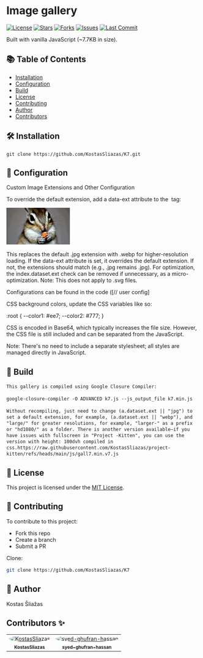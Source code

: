 # Image gallery

[![License](https://img.shields.io/github/license/KostasSliazas/K7)](LICENSE)
[![Stars](https://img.shields.io/github/stars/KostasSliazas/K7?style=social)](https://github.com/KostasSliazas/K7/stargazers)
[![Forks](https://img.shields.io/github/forks/KostasSliazas/K7?style=social)](https://github.com/KostasSliazas/K7/forks)
[![Issues](https://img.shields.io/github/issues/KostasSliazas/K7)](https://github.com/KostasSliazas/K7/issues)
[![Last Commit](https://img.shields.io/github/last-commit/KostasSliazas/K7)](https://github.com/KostasSliazas/K7/commits)

Built with vanilla JavaScript (~7.7KB in size).

## 📚 Table of Contents
- [Installation](#️-installation)
- [Configuration](#-configuration)
- [Build](#-build)
- [License](#-license)
- [Contributing](#-contributing)
- [Author](#-author)
- [Contributors](#contributors-)

## 🛠️ Installation

```
git clone https://github.com/KostasSliazas/K7.git
```

## 🔧 Configuration

Custom Image Extensions and Other Configuration

To override the default extension, add a data-ext attribute to the <img> tag:

<img src="photos/photo16.webp" loading="lazy" alt="photo16" data-ext="webp">

This replaces the default .jpg extension with .webp for higher-resolution loading. If the data-ext attribute is set, it overrides the default extension. If not, the extensions should match (e.g., .jpg remains .jpg). For optimization, the index.dataset.ext check can be removed if unnecessary, as a micro-optimization. Note: This does not apply to .svg files.

Configurations can be found in the code ([// user config]

CSS background colors, update the CSS variables like so:

:root {
  --color1: #ee7;
  --color2: #777;
}

CSS is encoded in Base64, which typically increases the file size. However, the CSS file is still included and can be separated from the JavaScript.

Note: There's no need to include a separate stylesheet; all styles are managed directly in JavaScript.

## 🔨 Build

```
This gallery is compiled using Google Closure Compiler:

google-closure-compiler -O ADVANCED k7.js --js_output_file k7.min.js

Without recompiling, just need to change (a.dataset.ext || "jpg") to set a default extension, for example, (a.dataset.ext || "webp"), and "large/" for greater resolutions, for example, "larger-" as a prefix or "hd1080/" as a folder. There is another version available—if you have issues with fullscreen in "Project -Kitten", you can use the version with height: 100dvh compiled in css.https://raw.githubusercontent.com/KostasSliazas/project-kitten/refs/heads/main/js/gall7.min.v7.js
```

## 📄 License

This project is licensed under the [MIT License](LICENSE).

## 💬 Contributing

To contribute to this project:

- Fork this repo
- Create a branch
- Submit a PR

Clone:
```bash
git clone https://github.com/KostasSliazas/K7
```

## 👤 Author

Kostas Šliažas

## Contributors ✨

<table>
  <tr>
    <td align="center"><a href="https://github.com/KostasSliazas"><img src="https://avatars.githubusercontent.com/u/31342007?v=4" width="80px;" style="border-radius:50%;" alt="KostasSliazas"/><br /><sub><b>KostasSliazas</b></sub></a></td>
    <td align="center"><a href="https://github.com/syed-ghufran-hassan"><img src="https://avatars.githubusercontent.com/u/20126545?v=4" width="80px;" style="border-radius:50%;" alt="syed-ghufran-hassan"/><br /><sub><b>syed-ghufran-hassan</b></sub></a></td>
  </tr>
</table>
